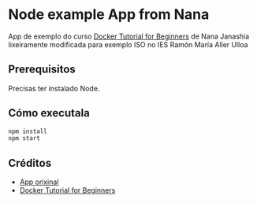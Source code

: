 # Node example App from Nana

App de exemplo do curso [Docker Tutorial for Beginners](https://www.youtube.com/watch?v=3c-iBn73dDE) de Nana Janashia lixeiramente modificada para exemplo ISO no IES Ramón María Aller Ulloa

## Prerequisitos

Precisas ter instalado Node.

## Cómo executala

```sh
npm install
npm start
```

## Créditos

- [App orixinal](https://gitlab.com/nanuchi/techworld-js-docker-demo-app)
- [Docker Tutorial for Beginners](https://www.youtube.com/watch?v=3c-iBn73dDE)
